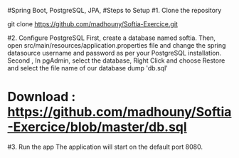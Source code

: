 #Spring Boot, PostgreSQL, JPA, 
#Steps to Setup
#1. Clone the repository

git clone https://github.com/madhouny/Softia-Exercice.git

#2. Configure PostgreSQL
First, create a database named softia. Then, open src/main/resources/application.properties file and change the spring datasource username and password as per your PostgreSQL installation.
Second , In pgAdmin, select the database, Right Click and choose Restore and select the file name of our database dump 'db.sql' 
# Download : https://github.com/madhouny/Softia-Exercice/blob/master/db.sql

#3. Run the app
The application will start on the default port 8080.

